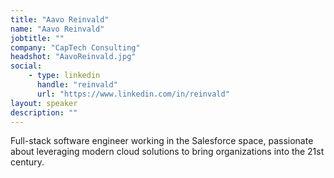```yaml
---
title: "Aavo Reinvald"
name: "Aavo Reinvald"
jobtitle: ""
company: "CapTech Consulting"
headshot: "AavoReinvald.jpg"
social:
    - type: linkedin
      handle: "reinvald"
      url: "https://www.linkedin.com/in/reinvald"
layout: speaker
description: ""
---
```


Full-stack software engineer working in the Salesforce space, passionate about leveraging modern cloud solutions to bring organizations into the 21st century.